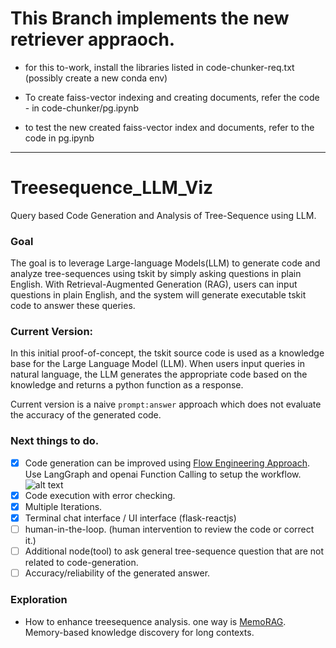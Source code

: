 # This Branch implements the new retriever appraoch. 

- for this to-work,  install the libraries listed in code-chunker-req.txt (possibly create a new conda env)

- To create faiss-vector indexing and creating documents, refer the code - in code-chunker/pg.ipynb
- to test the new created faiss-vector index and documents, refer to the code in pg.ipynb


----
# Treesequence_LLM_Viz
Query based Code Generation and Analysis of Tree-Sequence using LLM.

### Goal
The goal is to leverage Large-language Models(LLM) to generate code and analyze tree-sequences using tskit by simply asking questions in plain English. With Retrieval-Augmented Generation (RAG), users can input questions in plain English, and the system will generate executable tskit code to answer these queries. 

### Current Version:
In this initial proof-of-concept, the tskit source code is used as a knowledge base for the Large Language Model (LLM). When users input queries in natural language, the LLM generates the appropriate code based on the knowledge and returns a python function as a response. 

Current version is a naive ```prompt:answer``` approach which does not evaluate the accuracy of the generated code. 

### Next things to do.
- [x] Code generation can be improved using [Flow Engineering Approach](https://arxiv.org/pdf/2401.08500). Use LangGraph and openai Function Calling to setup the workflow. 
  ![alt text](assets/image.png)
- [x] Code execution with error checking.
- [x] Multiple Iterations.
- [x] Terminal chat interface / UI interface (flask-reactjs)
- [ ] human-in-the-loop. (human intervention to review the code or correct it.)
- [ ] Additional node(tool) to ask general tree-sequence question that are not related to code-generation.
- [ ] Accuracy/reliability of the generated answer.

### Exploration
-  How to enhance treesequence analysis. one way is [MemoRAG](https://github.com/qhjqhj00/MemoRAG). Memory-based knowledge discovery for long contexts. 

